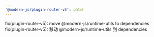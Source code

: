 ```yaml
---
'@modern-js/plugin-router-v5': patch
---
```


fix(plugin-router-v5): move @modern-js/runtime-utils to dependencies
fix(plugin-router-v5): 移动 @modern-js/runtime-utils 到 dependencies
